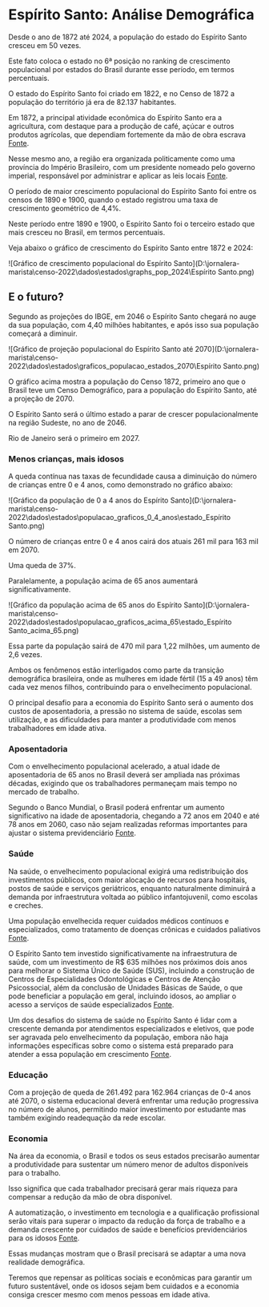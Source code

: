 # Espírito Santo: Análise Demográfica

Desde o ano de 1872 até 2024, a população do estado do Espírito Santo cresceu em 50 vezes.

Este fato coloca o estado no 6ª posição no ranking de crescimento populacional por estados do Brasil durante esse período, em termos percentuais.

O estado do Espírito Santo foi criado em 1822, e no Censo de 1872 a população do território já era de 82.137 habitantes.

Em 1872, a principal atividade econômica do Espírito Santo era a agricultura, com destaque para a produção de café, açúcar e outros produtos agrícolas, que dependiam fortemente da mão de obra escrava  [Fonte](https://www.abphe.org.br/arquivos/2015_levy_soares_silva_mosaico-economico-do-brasil-a-economia-do-espirito-santo-no-final-do-seculo-xix.pdf).

Nesse mesmo ano, a região era organizada politicamente como uma província do Império Brasileiro, com um presidente nomeado pelo governo imperial, responsável por administrar e aplicar as leis locais  [Fonte](https://periodicos.ufes.br/agora/article/download/44849/32267/166900).

O período de maior crescimento populacional do Espírito Santo foi entre os censos de 1890 e 1900, quando o estado registrou uma taxa de crescimento geométrico de 4,4%.

Neste período entre 1890 e 1900, o Espírito Santo foi o terceiro estado que mais cresceu no Brasil, em termos percentuais.

Veja abaixo o gráfico de crescimento do Espírito Santo entre 1872 e 2024:

![Gráfico de crescimento populacional do Espírito Santo](D:\jornalera-marista\censo-2022\dados\estados\graphs_pop_2024\Espírito Santo.png)

## E o futuro?

Segundo as projeções do IBGE, em 2046 o Espírito Santo chegará no auge da sua população, com 4,40 milhões habitantes, e após isso sua população começará a diminuir.

![Gráfico de projeção populacional do Espírito Santo até 2070](D:\jornalera-marista\censo-2022\dados\estados\graficos_populacao_estados_2070\Espírito Santo.png)

O gráfico acima mostra a população do Censo 1872, primeiro ano que o Brasil teve um Censo Demográfico, para a população do Espírito Santo, até a projeção de 2070.

O Espírito Santo será o último estado a parar de crescer populacionalmente na região Sudeste, no ano de 2046.

Rio de Janeiro será o primeiro em 2027.

### Menos crianças, mais idosos

A queda contínua nas taxas de fecundidade causa a diminuição do número de crianças entre 0 e 4 anos, como demonstrado no gráfico abaixo:

![Gráfico da população de 0 a 4 anos do Espírito Santo](D:\jornalera-marista\censo-2022\dados\estados\populacao_graficos_0_4_anos\estado_Espírito Santo.png)

O número de crianças entre 0 e 4 anos cairá dos atuais 261 mil para 163 mil em 2070.

Uma queda de 37%.

Paralelamente, a população acima de 65 anos aumentará significativamente.

![Gráfico da população acima de 65 anos do Espírito Santo](D:\jornalera-marista\censo-2022\dados\estados\populacao_graficos_acima_65\estado_Espírito Santo_acima_65.png)

Essa parte da população sairá de 470 mil para 1,22 milhões, um aumento de 2,6 vezes.

Ambos os fenômenos estão interligados como parte da transição demográfica brasileira, onde as mulheres em idade fértil (15 a 49 anos) têm cada vez menos filhos, contribuindo para o envelhecimento populacional.

O principal desafio para a economia do Espírito Santo será o aumento dos custos de aposentadoria, a pressão no sistema de saúde, escolas sem utilização, e as dificuldades para manter a produtividade com menos trabalhadores em idade ativa.

### Aposentadoria

Com o envelhecimento populacional acelerado, a atual idade de aposentadoria de 65 anos no Brasil deverá ser ampliada nas próximas décadas, exigindo que os trabalhadores permaneçam mais tempo no mercado de trabalho.

Segundo o Banco Mundial, o Brasil poderá enfrentar um aumento significativo na idade de aposentadoria, chegando a 72 anos em 2040 e até 78 anos em 2060, caso não sejam realizadas reformas importantes para ajustar o sistema previdenciário [Fonte](https://www.migalhas.com.br/depeso/413353/futuro-da-aposentadoria-no-brasil-preparados-para-trabalhar-ate-78).

### Saúde

Na saúde, o envelhecimento populacional exigirá uma redistribuição dos investimentos públicos, com maior alocação de recursos para hospitais, postos de saúde e serviços geriátricos, enquanto naturalmente diminuirá a demanda por infraestrutura voltada ao público infantojuvenil, como escolas e creches.

Uma população envelhecida requer cuidados médicos contínuos e especializados, como tratamento de doenças crônicas e cuidados paliativos [Fonte](https://institutodelongevidade.org/longevidade-e-saude/envelhecimento-dos-brasileiros).

O Espírito Santo tem investido significativamente na infraestrutura de saúde, com um investimento de R$ 635 milhões nos próximos dois anos para melhorar o Sistema Único de Saúde (SUS), incluindo a construção de Centros de Especialidades Odontológicas e Centros de Atenção Psicossocial, além da conclusão de Unidades Básicas de Saúde, o que pode beneficiar a população em geral, incluindo idosos, ao ampliar o acesso a serviços de saúde especializados [Fonte](https://saude.es.gov.br/Not%C3%ADcia/governo-do-estado-anuncia-investimento-de-r-635-milhoes-na-area-da-saude).

Um dos desafios do sistema de saúde no Espírito Santo é lidar com a crescente demanda por atendimentos especializados e eletivos, que pode ser agravada pelo envelhecimento da população, embora não haja informações específicas sobre como o sistema está preparado para atender a essa população em crescimento [Fonte](https://bvsms.saude.gov.br/bvs/publicacoes/estrategias_cuidado_pessoa_doenca_cronica_cab35.pdf).

### Educação

Com a projeção de queda de 261.492 para 162.964 crianças de 0-4 anos até 2070, o sistema educacional deverá enfrentar uma redução progressiva no número de alunos, permitindo maior investimento por estudante mas também exigindo readequação da rede escolar.

### Economia

Na área da economia, o Brasil e todos os seus estados precisarão aumentar a produtividade para sustentar um número menor de adultos disponíveis para o trabalho.

Isso significa que cada trabalhador precisará gerar mais riqueza para compensar a redução da mão de obra disponível.

A automatização, o investimento em tecnologia e a qualificação profissional serão vitais para superar o impacto da redução da força de trabalho e a demanda crescente por cuidados de saúde e benefícios previdenciários para os idosos [Fonte](https://talentosenior.com.br/os-impactos-do-envelhecimento-populacional-na-economia-do-brasil-desafios-e-oportunidades).

Essas mudanças mostram que o Brasil precisará se adaptar a uma nova realidade demográfica.

Teremos que repensar as políticas sociais e econômicas para garantir um futuro sustentável, onde os idosos sejam bem cuidados e a economia consiga crescer mesmo com menos pessoas em idade ativa.
